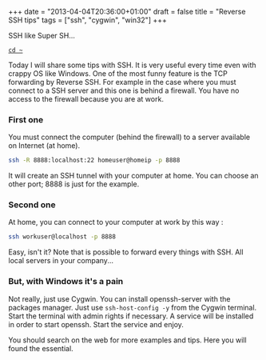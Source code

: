 +++
date = "2013-04-04T20:36:00+01:00"
draft = false
title = "Reverse SSH tips"
tags = ["ssh", "cygwin", "win32"]
+++

SSH like Super SH...

<!--more-->

[`cd ~`](/)

Today I will share some tips with SSH. It is very useful every time even with
crappy OS like Windows. One of the most funny feature is the TCP forwarding by
Reverse SSH. For example in the case where you must connect to a SSH server and
this one is behind a firewall. You have no access to the firewall because you
are at work.

### First one

You must connect the computer (behind the firewall) to a server available on
Internet (at home).

```sh
ssh -R 8888:localhost:22 homeuser@homeip -p 8888
```

It will create an SSH tunnel with your computer at home. You can choose an other
port; 8888 is just for the example.

### Second one

At home, you can connect to your computer at work by this way :

```sh
ssh workuser@localhost -p 8888
```

Easy, isn't it? Note that is possible to forward every things with SSH. All
local servers in your company...

### But, with Windows it's a pain

Not really, just use Cygwin. You can install openssh-server with the packages
manager. Just use `ssh-host-config -y` from the Cygwin terminal. Start the
terminal with admin rights if necessary. A service will be installed in order to
start openssh. Start the service and enjoy.

You should search on the web for more examples and tips. Here you will found the
essential.
